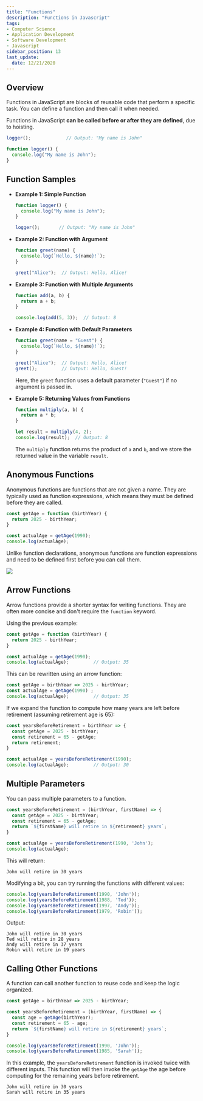 ```yaml
---
title: "Functions"
description: "Functions in Javascript"
tags: 
- Computer Science
- Application Development
- Software Development
- Javascript
sidebar_position: 13
last_update:
  date: 12/21/2020
---
```



## Overview 

Functions in JavaScript are blocks of reusable code that perform a specific task. You can define a function and then call it when needed. 

Functions in JavaScript **can be called before or after they are defined**, due to hoisting.

```js
logger();             // Output: "My name is John"

function logger() {
  console.log("My name is John");
}
```


## Function Samples

- **Example 1: Simple Function**

    ```js
    function logger() {
      console.log("My name is John");
    }

    logger();       // Output: "My name is John"
    ```

- **Example 2: Function with Argument**

    ```js
    function greet(name) {
      console.log(`Hello, ${name}!`);
    }

    greet("Alice");  // Output: Hello, Alice!
    ``` 

- **Example 3: Function with Multiple Arguments**

    ```js
    function add(a, b) {
      return a + b;
    }

    console.log(add(5, 3));  // Output: 8
    ```

- **Example 4: Function with Default Parameters**

    ```js
    function greet(name = "Guest") {
      console.log(`Hello, ${name}!`);
    }

    greet("Alice");  // Output: Hello, Alice!
    greet();         // Output: Hello, Guest!
    ```

    Here, the `greet` function uses a default parameter (`"Guest"`) if no argument is passed in.

- **Example 5: Returning Values from Functions**

    ```js
    function multiply(a, b) {
      return a * b;
    }

    let result = multiply(4, 2);
    console.log(result);  // Output: 8
    ```

    The `multiply` function returns the product of `a` and `b`, and we store the returned value in the variable `result`.


## Anonymous Functions

Anonymous functions are functions that are not given a name. They are typically used as function expressions, which means they must be defined before they are called.

```js
const getAge = function (birthYear) {
  return 2025 - birthYear;
}

const actualAge = getAge(1990);
console.log(actualAge); 
```

Unlike function declarations, anonymous functions are function expressions and need to be defined first before you can call them.

![](/img/docs/02032025-js-anonoymous-functions.png)


## Arrow Functions 

Arrow functions provide a shorter syntax for writing functions. They are often more concise and don't require the `function` keyword.

Using the previous example:

```js
const getAge = function (birthYear) {
  return 2025 - birthYear;
}

const actualAge = getAge(1990);
console.log(actualAge);         // Output: 35
```

This can be rewritten using an arrow function:

```js
const getAge = birthYear => 2025 - birthYear;
const actualAge = getAge(1990) ;
console.log(actualAge);         // Output: 35
```

If we expand the function to compute how many years are left before retirement (assuming retirement age is 65):

```js
const yearsBeforeRetirement = birthYear => {
  const getAge = 2025 - birthYear;
  const retirement = 65 - getAge;
  return retirement;
}

const actualAge = yearsBeforeRetirement(1990);
console.log(actualAge);         // Output: 30
```

## Multiple Parameters

You can pass multiple parameters to a function. 

```js
const yearsBeforeRetirement = (birthYear, firstName) => {
  const getAge = 2025 - birthYear;
  const retirement = 65 - getAge;
  return `${firstName} will retire in ${retirement} years`;
}

const actualAge = yearsBeforeRetirement(1990, 'John');
console.log(actualAge); 
```

This will return:

```plaintext 
John will retire in 30 years 
```

Modifying a bit, you can try running the functions with different values:

```js
console.log(yearsBeforeRetirement(1990, 'John'));
console.log(yearsBeforeRetirement(1988, 'Ted'));
console.log(yearsBeforeRetirement(1997, 'Andy'));
console.log(yearsBeforeRetirement(1979, 'Robin'));
```

Output:

```
John will retire in 30 years
Ted will retire in 28 years
Andy will retire in 37 years
Robin will retire in 19 years
```


## Calling Other Functions  

A function can call another function to reuse code and keep the logic organized.  

```js
const getAge = birthYear => 2025 - birthYear;

const yearsBeforeRetirement = (birthYear, firstName) => {
  const age = getAge(birthYear);
  const retirement = 65 - age;
  return `${firstName} will retire in ${retirement} years`;
}

console.log(yearsBeforeRetirement(1990, 'John'));
console.log(yearsBeforeRetirement(1985, 'Sarah'));
```

In this example, the  `yearsBeforeRetirement` function  is invoked twice with different inputs. This function will then invoke the `getAge` the age before computing for the remaining years before retirement.

```
John will retire in 30 years
Sarah will retire in 35 years
```
  

              